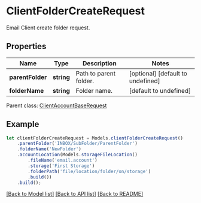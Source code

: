 # ClientFolderCreateRequest

Email Client create folder request.             

## Properties
Name | Type | Description | Notes
---- | ---- | ----------- | -----
**parentFolder** | **string** | Path to parent folder.              | [optional] [default to undefined]
**folderName** | **string** | Folder name.              | [default to undefined]

 Parent class: [ClientAccountBaseRequest](ClientAccountBaseRequest.md)


## Example
```typescript
let clientFolderCreateRequest = Models.clientFolderCreateRequest()
    .parentFolder('INBOX/SubFolder/ParentFolder')
    .folderName('NewFolder')
    .accountLocation(Models.storageFileLocation()
        .fileName('email.account')
        .storage('First Storage')
        .folderPath('file/location/folder/on/storage')
        .build())
    .build();
```


[[Back to Model list]](README.md#documentation-for-models) [[Back to API list]](README.md#documentation-for-api-endpoints) [[Back to README]](README.md)
